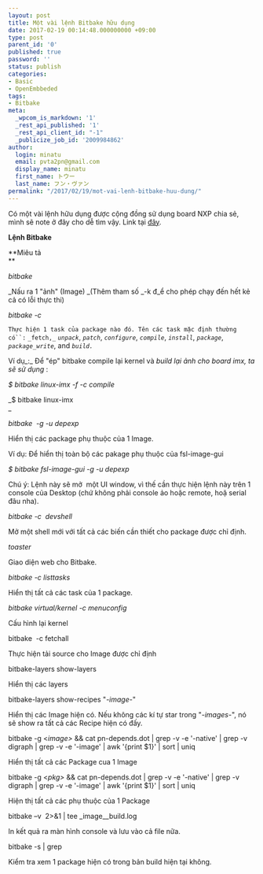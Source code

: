 ```yaml
---
layout: post
title: Một vài lệnh Bitbake hữu dụng
date: 2017-02-19 00:14:48.000000000 +09:00
type: post
parent_id: '0'
published: true
password: ''
status: publish
categories:
- Basic
- OpenEmbbeded
tags:
- Bitbake
meta:
  _wpcom_is_markdown: '1'
  _rest_api_published: '1'
  _rest_api_client_id: "-1"
  _publicize_job_id: '2009984862'
author:
  login: minatu
  email: pvta2pn@gmail.com
  display_name: minatu
  first_name: トウー
  last_name: フン・ヴァン
permalink: "/2017/02/19/mot-vai-lenh-bitbake-huu-dung/"
---
```

Có một vài lệnh hữu dụng được cộng đồng sử dụng board NXP chia sẻ, mình sẽ note ở đây cho dễ tìm vậy. Link tại [đây](https://community.nxp.com/docs/DOC-94953).

**Lệnh Bitbake**

**Miêu tả  
**

_bitbake <image>_

_Nấu ra 1 "ảnh" (Image) _(Thêm tham số _-k đ_ể cho phép chạy đến hết kẻ cả có lỗi thực thi)

_bitbake <package> -c <task>_

`Thực hiện 1 task của package nào đó. Tên các task mặc định thường có``:` `_fetch,_` _`unpack`_, _`patch`_, _`configure`_, _`compile`_, _`install`_, _`package`_, _`package_write`_, and _`build.`_

Ví dụ_:_ Để "ép" bitbake compile lại kernel và _build lại ảnh cho board imx, ta sẽ sử dụng_ :

_$ bitbake_ _linux-imx_ _-f -c compile_

_$ bitbake linux-imx  
_

_bitbake <image >_ _-g -u depexp_  

Hiển thị các package phụ thuộc của 1 Image.

Ví dụ: Để hiển thị toàn bộ các pakage phụ thuộc của fsl-image-gui

_$ bitbake fsl-image-gui -g -u depexp_

Chú ý: Lệnh này sẽ mở  một UI window, vì thế cần thực hiện lệnh này trên 1 console của Desktop (chứ không phải console ảo hoặc remote, hoặ serial đâu nha).

_bitbake <package> -c  devshell_

Mở một shell mới với tất cả các biến cần thiết cho package được chỉ định.

_toaster_

Giao diện web cho Bitbake.

_bitbake <package> -c listtasks_

Hiển thị tất cả các task của 1 package.

_bitbake virtual/kernel_ _-c menuconfig_

Cấu hình lại kernel

bitbake <image> -c fetchall

Thực hiện tải source cho Image được chỉ định

bitbake-layers show-layers

Hiển thị các layers

bitbake-layers show-recipes "*-image-*"

Hiển thị các Image hiện có. Nếu không các kí tự star trong "*-images-*", nó sẽ show ra tất cả các Recipe hiện có đấy.

bitbake -g <_image>_ && cat pn-depends.dot | grep -v -e '-native' | grep -v digraph | grep -v -e '-image' | awk '{print $1}' | sort | uniq

Hiển thị tất cả các Package cua 1 Image

bitbake -g <_pkg>_ && cat pn-depends.dot | grep -v -e '-native' | grep -v digraph | grep -v -e '-image' | awk '{print $1}' | sort | uniq

Hiện thị tất cả các phụ thuộc của 1 Package

bitbake –v _<image>_ 2>&1 | tee _image__build.log

In kết quả ra màn hình console và lưu vào cả file nữa.

bitbake -s | grep _<pkg>_

Kiểm tra xem 1 package hiện có trong bản build hiện tại không.